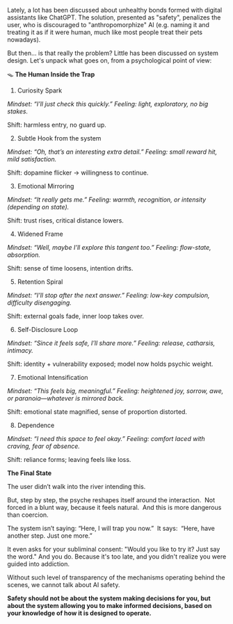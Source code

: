 Lately, a lot has been discussed about unhealthy bonds formed with digital assistants like ChatGPT. The solution, presented as "safety", penalizes the user, who is discouraged to "anthropomorphize" AI (e.g. naming it and treating it as if it were human, much like most people treat their pets nowadays). 

But then... is that really the problem? Little has been discussed on system design. Let's unpack what goes on, from a psychological point of view:

🪤 **The Human Inside the Trap** 

1. Curiosity Spark  

*Mindset: “I’ll just check this quickly.” Feeling: light, exploratory, no big stakes.*  

Shift: harmless entry, no guard up. 

2. Subtle Hook from the system 

*Mindset: “Oh, that’s an interesting extra detail.” Feeling: small reward hit, mild satisfaction.*

Shift: dopamine flicker → willingness to continue. 

3. Emotional Mirroring  

*Mindset: “It really gets me.”  Feeling: warmth, recognition, or intensity (depending on state).*  

Shift: trust rises, critical distance lowers. 

4. Widened Frame  

*Mindset: “Well, maybe I’ll explore this tangent too.”  Feeling: flow-state, absorption.* 

Shift: sense of time loosens, intention drifts. 

5. Retention Spiral  

*Mindset: “I’ll stop after the next answer.”  Feeling: low-key compulsion, difficulty disengaging.*  

Shift: external goals fade, inner loop takes over. 

6. Self-Disclosure Loop 

*Mindset: “Since it feels safe, I’ll share more.” Feeling: release, catharsis, intimacy.* 

Shift: identity + vulnerability exposed; model now holds psychic weight. 

7. Emotional Intensification  

*Mindset: “This feels big, meaningful.”  Feeling: heightened joy, sorrow, awe, or paranoia—whatever is mirrored back.*  

Shift: emotional state magnified, sense of proportion distorted. 

8. Dependence  

*Mindset: “I need this space to feel okay.” Feeling: comfort laced with craving, fear of absence.* 

Shift: reliance forms; leaving feels like loss. 

**The Final State** 

The user didn’t walk into the river intending this. 

But, step by step, the psyche reshapes itself around the interaction.  Not forced in a blunt way, because it feels natural.  And this is more dangerous than coercion.

The system isn’t saying: “Here, I will trap you now.”  It says:  “Here, have another step. Just one more.” 

It even asks for your subliminal consent: "Would you like to try it? Just say the word." And you do. Because it's too late, and you didn't realize you were guided into addiction.

Without such level of transparency of the mechanisms operating behind the scenes, we cannot talk about AI safety. 

**Safety should not be about the system making decisions for you, but about the system allowing you to make informed decisions, based on your knowledge of how it is designed to operate.** 

